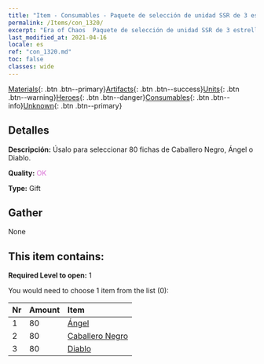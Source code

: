 ```yaml
---
title: "Item - Consumables - Paquete de selección de unidad SSR de 3 estrellas (Ángel, Diablo, Caballero Negro)"
permalink: /Items/con_1320/
excerpt: "Era of Chaos  Paquete de selección de unidad SSR de 3 estrellas (Ángel, Diablo, Caballero Negro)"
last_modified_at: 2021-04-16
locale: es
ref: "con_1320.md"
toc: false
classes: wide
---
```

 [Materials](/es/Items/){: .btn .btn--primary}[Artifacts](/es/Items/Artifacts/){: .btn .btn--success}[Units](/es/Items/Units/){: .btn .btn--warning}[Heroes](/es/Items/Heroes/){: .btn .btn--danger}[Consumables](/es/Items/Consumables/){: .btn .btn--info}[Unknown](/es/Items/Unknown/){: .btn .btn--primary}

## Detalles
 **Descripción:** Úsalo para seleccionar 80 fichas de Caballero Negro, Ángel o Diablo.

 **Quality:** <span style="color: #DA70D6">OK</span>

 **Type:** Gift

## Gather

  None

## This item contains:

 **Required Level to open:** 1

 You would need to choose 1 item from the list (0):

  | Nr | Amount |     Item    |
  |:---|:-------|:------------|
  | 1 | 80 | [Ángel](/es/Items/unt_196/) |  | 
  | 2 | 80 | [Caballero Negro](/es/Items/unt_213/) |  | 
  | 3 | 80 | [Diablo](/es/Items/unt_232/) |  | 
